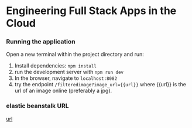 # Engineering Full Stack Apps in the Cloud

### Running the application

Open a new terminal within the project directory and run:

1. Install dependencies: `npm install`
2. run the development server with `npm run dev`
3. In the browser, navigate to `localhost:8082`
4. try the endpoint `/filteredimage?image_url={{url}}` where {{url}} is the url of an image online (preferably a jpg).

### elastic beanstalk URL

[url](imagefilter-ban-dev.us-west-1.elasticbeanstalk.com)
